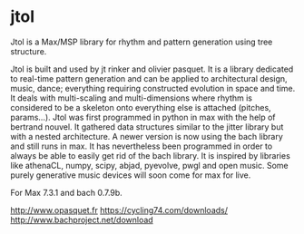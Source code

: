 # jtol

Jtol is a Max/MSP library for rhythm and pattern generation using tree structure.

Jtol is built and used by jt rinker and olivier pasquet. It is a library dedicated to real-time pattern generation and can be applied to architectural design, music, dance; everything requiring constructed evolution in space and time. It deals with multi-scaling and multi-dimensions where rhythm is considered to be a skeleton onto everything else is attached (pitches, params…).  Jtol was first programmed in python in max with the help of bertrand nouvel. It gathered data structures similar to the jitter library but with a nested architecture. A newer version is now using the bach library and still runs in max. It has nevertheless been programmed in order to always be able to easily get rid of the bach library. It is inspired by libraries like athenaCL, numpy, scipy, abjad, pyevolve, pwgl and open music. Some purely generative music devices will soon come for max for live.

For Max 7.3.1 and bach 0.7.9b.

http://www.opasquet.fr
https://cycling74.com/downloads/
http://www.bachproject.net/download